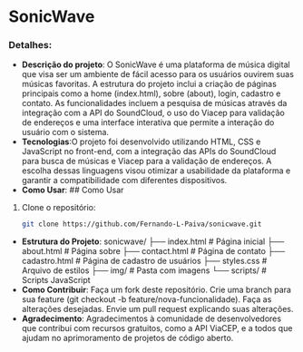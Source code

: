 # SonicWave

### Detalhes:
- **Descrição do projeto**: O SonicWave é uma plataforma de música digital que visa ser um ambiente de fácil acesso para os usuários ouvirem suas músicas favoritas. A estrutura do projeto inclui a criação de páginas principais como a home (index.html), sobre (about), login, cadastro e contato. As funcionalidades incluem a pesquisa de músicas através da integração com a API do SoundCloud, o uso do Viacep para validação de endereços e uma interface interativa que permite a interação do usuário com o sistema.
- **Tecnologias**:O projeto foi desenvolvido utilizando HTML, CSS e JavaScript no front-end, com a integração das APIs do SoundCloud para busca de músicas e Viacep para a validação de endereços. A escolha dessas linguagens visou otimizar a usabilidade da plataforma e garantir a compatibilidade com diferentes dispositivos.
- **Como Usar**: ## Como Usar
1. Clone o repositório:

   ```bash
   git clone https://github.com/Fernando-L-Paiva/sonicwave.git
- **Estrutura do Projeto**: sonicwave/
├── index.html        # Página inicial
├── about.html        # Página sobre
├── contact.html      # Página de contato
├── cadastro.html     # Página de cadastro de usuários
├── styles.css        # Arquivo de estilos
├── img/              # Pasta com imagens 
└── scripts/           # Scripts JavaScript
- **Como Contribuir**: Faça um fork deste repositório.
Crie uma branch para sua feature (git checkout -b feature/nova-funcionalidade).
Faça as alterações desejadas.
Envie um pull request explicando suas alterações.
- **Agradecimento**: Agradecimentos à comunidade de desenvolvedores que contribui com recursos gratuitos, como a API ViaCEP, e a todos que ajudam no aprimoramento de projetos de código aberto.
